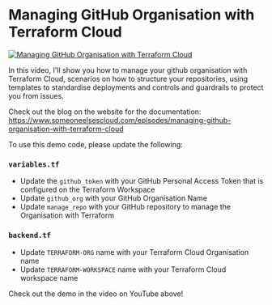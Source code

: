 # Managing GitHub Organisation with Terraform Cloud

<a href="https://youtu.be/TWNgWVKTDmM">![Managing GitHub Organisation with Terraform Cloud](https://images.squarespace-cdn.com/content/5f4f7564ee0b1d1076f33d3d/1657781719695-SFL9IJN6RGVSLFJ8P048/thumbnail_github_org_v3.jpg)</a>

In this video, I'll show you how to manage your github organisation with Terraform Cloud, scenarios on how to structure your repositories, using templates to standardise deployments and controls and guardrails to protect you from issues.

Check out the blog on the website for the documentation: https://www.someoneelsescloud.com/episodes/managing-github-organisation-with-terraform-cloud

To use this demo code, please update the following:

### `variables.tf`
- Update the `github_token` with your GitHub Personal Access Token that is configured on the Terraform Workspace
- Update `github_org`  with your GitHub Organisation Name
- Update `manage_repo`  with  your GitHub repository to manage the Organisation with Terraform

### `backend.tf`
- Update `TERRAFORM-ORG` name with your Terraform Cloud Organisation name
- Update  `TERRAFORM-WORKSPACE` name with your Terraform Cloud workspace name

Check out the demo in the video on YouTube above!